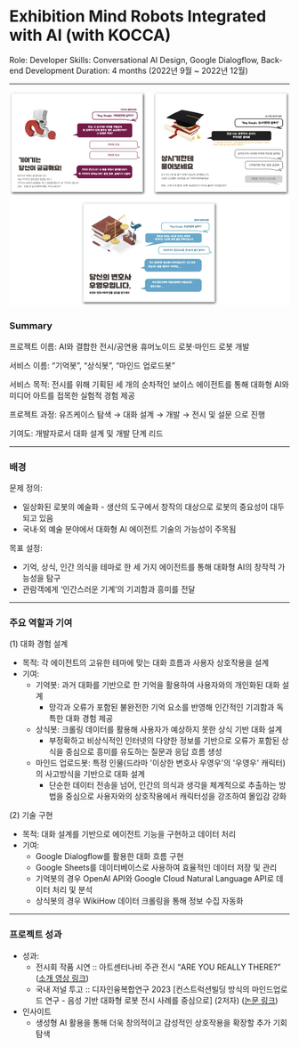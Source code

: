 # Exhibition Mind Robots Integrated with AI (with KOCCA)

Role: Developer
Skills: Conversational AI Design, Google Dialogflow, Back-end Development
Duration: 4 months (2022년 9월 ~ 2022년 12월)

---

![로봇아트 프로젝트 이미지](/images/mindbot.png)

### Summary

프로젝트 이름: AI와 결합한 전시/공연용 휴머노이드 로봇·마인드 로봇 개발

서비스 이름: “기억봇”, “상식봇”, “마인드 업로드봇”

서비스 목적: 전시를 위해 기획된 세 개의 순차적인 보이스 에이전트를 통해 대화형 AI와 미디어 아트를 접목한 실험적 경험 제공

프로젝트 과정: 유즈케이스 탐색 → 대화 설계 → 개발 → 전시 및 설문 으로 진행

기여도: 개발자로서 대화 설계 및 개발 단계 리드

---

### 배경

문제 정의:

- 일상화된 로봇의 예술화 - 생산의 도구에서 창작의 대상으로 로봇의 중요성이 대두되고 있음
- 국내·외 예술 분야에서 대화형 AI 에이전트 기술의 가능성이 주목됨

목표 설정:

- 기억, 상식, 인간 의식을 테마로 한 세 가지 에이전트를 통해 대화형 AI의 창작적 가능성을 탐구
- 관람객에게 ‘인간스러운 기계’의 기괴함과 흥미를 전달

---

### 주요 역할과 기여

(1) 대화 경험 설계

- 목적: 각 에이전트의 고유한 테마에 맞는 대화 흐름과 사용자 상호작용을 설계
- 기여:
    - 기억봇: 과거 대화를 기반으로 한 기억을 활용하여 사용자와의 개인화된 대화 설계
        - 망각과 오류가 포함된 불완전한 기억 요소를 반영해 인간적인 기괴함과 독특한 대화 경험 제공
    - 상식봇: 크롤링 데이터를 활용해 사용자가 예상하지 못한 상식 기반 대화 설계
        - 부정확하고 비상식적인 인터넷의 다양한 정보를 기반으로 오류가 포함된 상식을 중심으로 흥미를 유도하는 질문과 응답 흐름 생성
    - 마인드 업로드봇: 특정 인물(드라마 '이상한 변호사 우영우'의 '우영우' 캐릭터)의 사고방식을 기반으로 대화 설계
        - 단순한 데이터 전송을 넘어, 인간의 의식과 생각을 체계적으로 추출하는 방법을 중심으로 사용자와의 상호작용에서 캐릭터성을 강조하여 몰입감 강화

(2) 기술 구현

- 목적: 대화 설계를 기반으로 에이전트 기능을 구현하고 데이터 처리
- 기여:
    - Google Dialogflow를 활용한 대화 흐름 구현
    - Google Sheets를 데이터베이스로 사용하여 효율적인 데이터 저장 및 관리
    - 기억봇의 경우 OpenAI API와 Google Cloud Natural Language API로 데이터 처리 및 분석
    - 상식봇의 경우 WikiHow 데이터 크롤링을 통해 정보 수집 자동화

---

### 프로젝트 성과

- 성과:
    - 전시회 작품 시연 :: 아트센터나비 주관 전시 “ARE YOU REALLY THERE?” ([소개 영상 링크](https://www.youtube.com/watch?v=tXvo3JLIdPg))
    - 국내 저널 투고 :: 디자인융복합연구 2023 [컨스트럭션빌딩 방식의 마인드업로드 연구 - 음성 기반 대화형 로봇 전시 사례를 중심으로] (2저자) ([논문 링크](https://kiss.kstudy.com/Detail/Ar?key=4037302))
- 인사이트
    - 생성형 AI 활용을 통해 더욱 창의적이고 감성적인 상호작용을 확장할 추가 기회 탐색